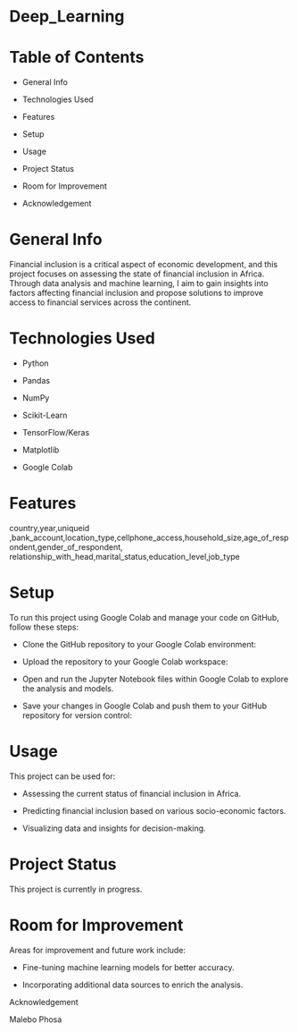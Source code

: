 # Deep_Learning

# Table of Contents

* General Info

* Technologies Used

* Features

* Setup

* Usage

* Project Status

* Room for Improvement

* Acknowledgement

# General Info

Financial inclusion is a critical aspect of economic development, and this project focuses on assessing the state of financial inclusion in Africa. Through data analysis and machine learning, I aim to gain insights into factors affecting financial inclusion and propose solutions to improve access to financial services across the continent.

# Technologies Used

* Python

* Pandas

* NumPy

* Scikit-Learn

* TensorFlow/Keras

* Matplotlib

* Google Colab

# Features
country,year,uniqueid ,bank_account,location_type,cellphone_access,household_size,age_of_respondent,gender_of_respondent, relationship_with_head,marital_status,education_level,job_type

# Setup

To run this project using Google Colab and manage your code on GitHub, follow these steps:

* Clone the GitHub repository to your Google Colab environment:

* Upload the repository to your Google Colab workspace:

* Open and run the Jupyter Notebook files within Google Colab to explore the analysis and models.

* Save your changes in Google Colab and push them to your GitHub repository for version control:

# Usage

This project can be used for:

* Assessing the current status of financial inclusion in Africa.

* Predicting financial inclusion based on various socio-economic factors.

* Visualizing data and insights for decision-making.

# Project Status

This project is currently in progress. 

# Room for Improvement

Areas for improvement and future work include:

* Fine-tuning machine learning models for better accuracy.

*  Incorporating additional data sources to enrich the analysis.

Acknowledgement


Malebo Phosa

